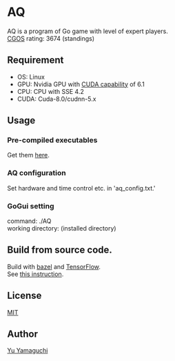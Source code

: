 # AQ

AQ is a program of Go game with level of expert players.  
[CGOS](http://www.yss-aya.com/cgos/19x19/standings.html) rating: 3674 (standings)  

## Requirement
- OS: Linux  
- GPU: Nvidia GPU with [CUDA capability](https://developer.nvidia.com/cuda-gpus) of 6.1  
- CPU: CPU with SSE 4.2  
- CUDA: Cuda-8.0/cudnn-5.x  

## Usage
### Pre-compiled executables
Get them [here](http://github.com/ymgaq/AQ/releases).  

### AQ configuration
Set hardware and time control etc. in 'aq_config.txt.'  

### GoGui setting
command: ./AQ  
working directory: (installed directory)  

## Build from source code.
Build with [bazel](https://bazel.build/) and [TensorFlow](https://www.tensorflow.org/).  
See [this instruction](https://medium.com/jim-fleming/loading-a-tensorflow-graph-with-the-c-api-4caaff88463f).

## License
[MIT](https://github.com/ymgaq/AQ/LICENCE.txt)

## Author
[Yu Yamaguchi](https://twitter.com/ymg_aq)
